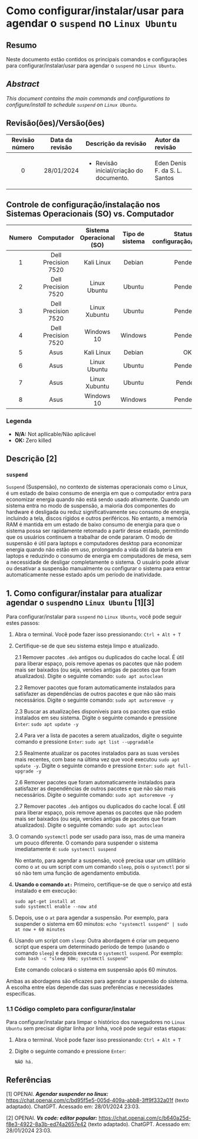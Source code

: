 # Como configurar/instalar/usar para agendar o `suspend` no `Linux Ubuntu`

## Resumo

Neste documento estão contidos os principais comandos e configurações para configurar/instalar/usar para agendar o `suspend` no `Linux Ubuntu`.

## _Abstract_

_This document contains the main commands and configurations to configure/install to schedule `suspend` on `Linux Ubuntu`._

## Revisão(ões)/Versão(ões)

|Revisão número |Data da revisão  |Descrição da revisão                                    |Autor da revisão              |
|:-------------:|:---------------:|:-------------------------------------------------------|:-----------------------------|
|0              |28/01/2024       |<ul><li>Revisão inicial/criação do documento.</li></ul> |Eden Denis F. da S. L. Santos |

## Controle de configuração/instalação nos Sistemas Operacionais (SO) vs. Computador

|Numero|Computador          |Sistema Operacional (SO) |Tipo de sistema |Status da configuração/instalação|
|:----:|:------------------:|:-----------------------:|:--------------:|:-------------------------------:|
|1     |Dell Precision 7520 |Kali Linux               |Debian          |Pendente                         |
|2     |Dell Precision 7520 |Linux Ubuntu             |Ubuntu          |Pendente                         |
|3     |Dell Precision 7520 |Linux Xubuntu            |Ubuntu          |Pendente                         |
|4     |Dell Precision 7520 |Windows 10               |Windows         |Pendente                         |
|5     |Asus                |Kali Linux               |Debian          |OK                               |
|6     |Asus                |Linux Ubuntu             |Ubuntu          |Pendente                         |
|7     |Asus                |Linux Xubuntu            |Ubuntu          |Pendent                          |
|8     |Asus                |Windows 10               |Windows         |Pendente                         |

### Legenda

- **N/A:** Not apllicable/Não aplicável
- **OK:** Zero killed

## Descrição [2]

### `suspend`

`Suspend` (Suspensão), no contexto de sistemas operacionais como o Linux, é um estado de baixo consumo de energia em que o computador entra para economizar energia quando não está sendo usado ativamente. Quando um sistema entra no modo de suspensão, a maioria dos componentes do hardware é desligada ou reduz significativamente seu consumo de energia, incluindo a tela, discos rígidos e outros periféricos. No entanto, a memória RAM é mantida em um estado de baixo consumo de energia para que o sistema possa ser rapidamente retomado a partir desse estado, permitindo que os usuários continuem a trabalhar de onde pararam. O modo de suspensão é útil para laptops e computadores desktop para economizar energia quando não estão em uso, prolongando a vida útil da bateria em laptops e reduzindo o consumo de energia em computadores de mesa, sem a necessidade de desligar completamente o sistema. O usuário pode ativar ou desativar a suspensão manualmente ou configurar o sistema para entrar automaticamente nesse estado após um período de inatividade.

## 1. Como configurar/instalar para atualizar agendar o `suspend`no `Linux Ubuntu` [1][3]

Para configurar/instalar para `suspend` no `Linux Ubuntu`, você pode seguir estes passos:

1. Abra o terminal. Você pode fazer isso pressionando: `Ctrl + Alt + T`    

2. Certifique-se de que seu sistema esteja limpo e atualizado.

    2.1 Remover pacotes `.deb` antigos ou duplicados do cache local. É útil para liberar espaço, pois remove apenas os pacotes que não podem mais ser baixados (ou seja, versões antigas de pacotes que foram atualizados). Digite o seguinte comando: `sudo apt autoclean`

    2.2 Remover pacotes que foram automaticamente instalados para satisfazer as dependências de outros pacotes e que não são mais necessários. Digite o seguinte comando: `sudo apt autoremove -y`

    2.3 Buscar as atualizações disponíveis para os pacotes que estão instalados em seu sistema. Digite o seguinte comando e pressione `Enter`: `sudo apt update -y`

    2.4 Para ver a lista de pacotes a serem atualizados, digite o seguinte comando e pressione `Enter`:  `sudo apt list --upgradable`

    2.5 Realmente atualizar os pacotes instalados para as suas versões mais recentes, com base na última vez que você executou `sudo apt update -y`. Digite o seguinte comando e pressione `Enter`: `sudo apt full-upgrade -y`

    2.6 Remover pacotes que foram automaticamente instalados para satisfazer as dependências de outros pacotes e que não são mais necessários. Digite o seguinte comando: `sudo apt autoremove -y`

    2.7 Remover pacotes `.deb` antigos ou duplicados do cache local. É útil para liberar espaço, pois remove apenas os pacotes que não podem mais ser baixados (ou seja, versões antigas de pacotes que foram atualizados). Digite o seguinte comando: `sudo apt autoclean`

3. O comando `systemctl` pode ser usado para isso, mas de uma maneira um pouco diferente. O comando para suspender o sistema imediatamente é: `sudo systemctl suspend`

    No entanto, para agendar a suspensão, você precisa usar um utilitário como o `at` ou um script com um comando `sleep`, pois o `systemctl` por si só não tem uma função de agendamento embutida.

4. **Usando o comando `at:`** Primeiro, certifique-se de que o serviço atd está instalado e em execução:

    ```
    sudo apt-get install at
    sudo systemctl enable --now atd
    ```

5. Depois, use o `at` para agendar a suspensão. Por exemplo, para suspender o sistema em 60 minutos: `echo "systemctl suspend" | sudo at now + 60 minutes`

6. Usando um script com `sleep`: Outra abordagem é criar um pequeno script que espera um determinado período de tempo (usando o comando `sleep`) e depois executa o `systemctl suspend`. Por exemplo: `sudo bash -c "sleep 60m; systemctl suspend"`

    Este comando colocará o sistema em suspensão após 60 minutos.

Ambas as abordagens são eficazes para agendar a suspensão do sistema. A escolha entre elas depende das suas preferências e necessidades específicas.

### 1.1 Código completo para configurar/instalar

Para configurar/instalar para limpar o histórico dos navegadores no `Linux Ubuntu` sem precisar digitar linha por linha, você pode seguir estas etapas:

1. Abra o terminal. Você pode fazer isso pressionando: `Ctrl + Alt + T`

2. Digite o seguinte comando e pressione `Enter`:

    ```
    NÂO há.
    ```


## Referências

[1] OPENAI. ***Agendar suspender no linux:*** https://chat.openai.com/c/bd95f5e5-005d-409a-abb8-3ff9f332a01f (texto adaptado). ChatGPT. Acessado em: 28/01/2024 23:03.

[2] OPENAI. ***Vs code: editor popular:*** https://chat.openai.com/c/b640a25d-f8e3-4922-8a3b-ed74a2657e42 (texto adaptado). ChatGPT. Acessado em: 28/01/2024 23:03.

